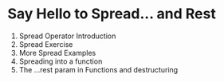 # Say Hello to Spread... and Rest

1. Spread Operator Introduction
2. Spread Exercise
3. More Spread Examples
4. Spreading into a function
5. The ...rest param in Functions and destructuring
